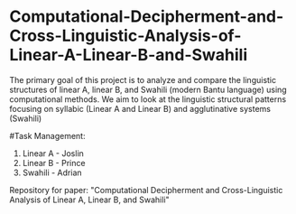 # Computational-Decipherment-and-Cross-Linguistic-Analysis-of-Linear-A-Linear-B-and-Swahili
The primary goal of this project is to analyze and compare the linguistic structures of linear A, linear B, and Swahili (modern Bantu language) using computational methods. We aim to look at the linguistic structural patterns focusing on syllabic (Linear A and Linear B) and agglutinative systems (Swahili)

#Task Management:
1. Linear A - Joslin
2. Linear B - Prince
3. Swahili - Adrian 

Repository for paper: "Computational Decipherment and Cross-Linguistic Analysis of Linear A, Linear B, and Swahili"
